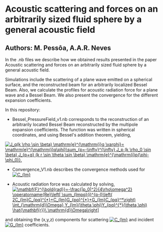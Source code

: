 # Acoustic scattering and forces on an arbitrarily sized fluid sphere by a general acoustic field
## Authors: M. Pessôa, A.A.R. Neves 

In the .nb files we describe how we obtained results presented in the paper Acoustic scattering and forces on an arbitrarily sized fluid sphere by a general acoustic field.

Simulations include the scattering of a plane wave emitted on a spherical surface, and the reconstructed beam for an arbitrarily localized Bessel Beam. Also, we calculate the profiles for acoustic radiation force for a plane wave and a Bessel Beam. We also present the convergence for the different expansion coefficients. 

In this repository: 
 - Bessel_PressureField_v1.nb corresponds to the reconstruction of an arbitrarily located Bessel Beam reconstructed by the multipole expansion coefficients. The function was written in spherical coordinates, and using Bessel's addition theorem, yielding, 
 
 <a href="https://www.codecogs.com/eqnedit.php?latex=J_q(k&space;\rho&space;\sin&space;\beta)&space;\mathrm{e}^{\mathrm{i}q&space;\varphi}=&space;\mathrm{e}^{\mathrm{i}q\phi}\sum_{p=-\infty}^{\infty}&space;J_p&space;(k&space;\rho_0&space;\sin&space;\beta)&space;J_{p&plus;q}&space;(k&space;r&space;\sin&space;\theta&space;\sin&space;\beta)&space;\mathrm{e}^{\mathrm{i}p(\phi-\phi_0)}." target="_blank"><img src="https://latex.codecogs.com/gif.latex?J_q(k&space;\rho&space;\sin&space;\beta)&space;\mathrm{e}^{\mathrm{i}q&space;\varphi}=&space;\mathrm{e}^{\mathrm{i}q\phi}\sum_{p=-\infty}^{\infty}&space;J_p&space;(k&space;\rho_0&space;\sin&space;\beta)&space;J_{p&plus;q}&space;(k&space;r&space;\sin&space;\theta&space;\sin&space;\beta)&space;\mathrm{e}^{\mathrm{i}p(\phi-\phi_0)}." title="J_q(k \rho \sin \beta) \mathrm{e}^{\mathrm{i}q \varphi}= \mathrm{e}^{\mathrm{i}q\phi}\sum_{p=-\infty}^{\infty} J_p (k \rho_0 \sin \beta) J_{p+q} (k r \sin \theta \sin \beta) \mathrm{e}^{\mathrm{i}p(\phi-\phi_0)}." /></a>
 
 - Convergence_V1.nb describes the convergence methods used for <a href="https://www.codecogs.com/eqnedit.php?latex=C_{lm}" target="_blank"><img src="https://latex.codecogs.com/gif.latex?C_{lm}" title="C_{lm}" /></a>
 
 - Acoustic radiation force was calculated by solving, 
  <a href="https://www.codecogs.com/eqnedit.php?latex=\mathbf{F}^{\bold{rad}}=-\frac{|p_0|^2}{4\rho\omega^2}&space;\operatorname{Re}\left[&space;\sum_{lmpq}(i)^{p-l}\left(&space;2C_{lm}C_{pq}^{*}&plus;C_{lm}G_{pq}^{*}&plus;G_{lm}C_{pq}^*\right)&space;\int_{\mathrm{d}\Omega}&space;Y_{lm}(\theta,\phi)Y_{pq}^{*}(\theta,\phi)&space;\hat{\mathbf{r}}\,\mathrm{d}\Omega\right]" target="_blank"><img src="https://latex.codecogs.com/gif.latex?\mathbf{F}^{\bold{rad}}=-\frac{|p_0|^2}{4\rho\omega^2}&space;\operatorname{Re}\left[&space;\sum_{lmpq}(i)^{p-l}\left(&space;2C_{lm}C_{pq}^{*}&plus;C_{lm}G_{pq}^{*}&plus;G_{lm}C_{pq}^*\right)&space;\int_{\mathrm{d}\Omega}&space;Y_{lm}(\theta,\phi)Y_{pq}^{*}(\theta,\phi)&space;\hat{\mathbf{r}}\,\mathrm{d}\Omega\right]" title="\mathbf{F}^{\bold{rad}}=-\frac{|p_0|^2}{4\rho\omega^2} \operatorname{Re}\left[ \sum_{lmpq}(i)^{p-l}\left( 2C_{lm}C_{pq}^{*}+C_{lm}G_{pq}^{*}+G_{lm}C_{pq}^*\right) \int_{\mathrm{d}\Omega} Y_{lm}(\theta,\phi)Y_{pq}^{*}(\theta,\phi) \hat{\mathbf{r}}\,\mathrm{d}\Omega\right]" /></a>
  
 and obtaining the (x,y,z) components for scattering <a href="https://www.codecogs.com/eqnedit.php?latex=C_{lm}" target="_blank"><img src="https://latex.codecogs.com/gif.latex?C_{lm}" title="C_{lm}" /></a> and incident <a href="https://www.codecogs.com/eqnedit.php?latex=G_{lm}" target="_blank"><img src="https://latex.codecogs.com/gif.latex?G_{lm}" title="G_{lm}" /></a> coefficients.
